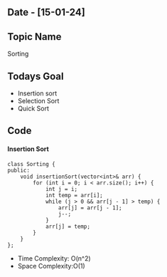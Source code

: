 ## Date - [15-01-24]

## Topic Name

Sorting

## Todays Goal

* Insertion sort
* Selection Sort
* Quick Sort

## Code

#### Insertion Sort

```
class Sorting {
public:
    void insertionSort(vector<int>& arr) {
        for (int i = 0; i < arr.size(); i++) {
            int j = i;
            int temp = arr[i];
            while (j > 0 && arr[j - 1] > temp) {
                arr[j] = arr[j - 1];
                j--;
            }
            arr[j] = temp;
        }
    }
};
```

* Time Complexity: O(n^2)
* Space Complexity:O(1)
